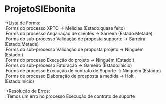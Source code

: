 # ProjetoSIEbonita

->Lista de Forms:  
.Forms do processo XPTO -> Melicias (Estado:quase feito)  
.Forms do processo Angariação de clientes -> Sarreira (Estado:Metade)  
.Forms do sub-processo Validação de proposta supporte -> Sarreira (Estado:Metade)  
.Forms do sub-processo Validação de proposta projeto -> Ninguém (Estado:)  
.Forms do processo Execução do projeto -> Ninguém (Estado:)  
.Forms do sub-processo Faturação -> Gameiro (Estado:Inicio)  
.Forms de processo Execução de contrato de Suporte -> Ninguém (Estado:)  
.Forms de processo Elaboração de prosposta á medida -> Holt (Estado:Inicio)  
  
->Resolução de Erros:  
. Temos um erro no processo Execução de contrato de suporte
